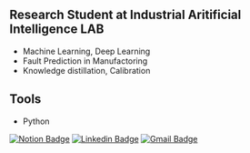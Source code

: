 ## Research Student at Industrial Aritificial Intelligence LAB 
- Machine Learning, Deep Learning
- Fault Prediction in Manufactoring
- Knowledge distillation, Calibration

## Tools
- Python

[![Notion Badge](https://img.shields.io/badge/-Notion-black?style=flat-square&logo=Notion&logoColor=white&link=https://www.notion.so/sonminhyoek/Hi-I-m-Shawn-son-fc08fd9bd1704a0c8bc13a66d9b83d96?pvs=4)](https://www.notion.so/sonminhyoek/Hi-I-m-Shawn-son-fc08fd9bd1704a0c8bc13a66d9b83d96?pvs=4)
[![Linkedin Badge](https://img.shields.io/badge/-LinkedIn-blue?style=flat-square&logo=Linkedin&logoColor=white&link=https://www.linkedin.com/in/shawn-son-831523261/)](https://www.linkedin.com/in/shawn-son-831523261/)
[![Gmail Badge](https://img.shields.io/badge/Gmail-d14836?style=flat-square&logo=Gmail&logoColor=white&link=mailto:shawn22587@gmail.com)](mailto:shawn22587@gmail.com)
	
